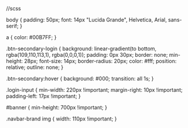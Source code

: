 //scss

body {
  padding: 50px;
  font: 14px "Lucida Grande", Helvetica, Arial, sans-serif;
}

a {
  color: #00B7FF;
}

.btn-secondary-login {
  background: linear-gradient(to bottom, rgba(109,110,113,1), rgba(0,0,0,1));
  padding: 0px 30px;
  border: none;
  min-height: 28px;
  font-size: 14px;
  border-radius: 20px;
  color: #fff;
  position: relative;
  outline: none;
}

.btn-secondary:hover {
	background: #000;
  transition: all 1s;
}

.login-input {
  min-width: 220px !important;
  margin-right: 10px !important;
  padding-left: 17px !important;
}

#banner {
  min-height: 700px !important;
}

.navbar-brand img {
  width: 110px !important;
}


